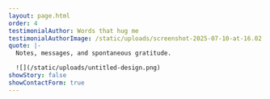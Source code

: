 ```yaml
---
layout: page.html
order: 4
testimonialAuthor: Words that hug me
testimonialAuthorImage: /static/uploads/screenshot-2025-07-10-at-16.02.53.png
quote: |-
  Notes, messages, and spontaneous gratitude.

  ![](/static/uploads/untitled-design.png)
showStory: false
showContactForm: true
---
```

